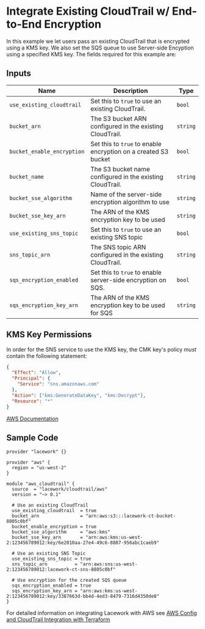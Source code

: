 # Integrate Existing CloudTrail w/ End-to-End Encryption

In this example we let users pass an existing CloudTrail that is encrypted using a KMS key. We also set the SQS queue to use Server-side Encyption using a specified KMS key. The fields required for this example are:

## Inputs

| Name                       | Description                                                    | Type     |
| -------------------------- | -------------------------------------------------------------- | -------- |
| `use_existing_cloudtrail`  | Set this to `true` to use an existing CloudTrail.              | `bool`   |
| `bucket_arn`               | The S3 bucket ARN configured in the existing CloudTrail.       | `string` |
| `bucket_enable_encryption` | Set this to `true` to enable encryption on a created S3 bucket | `bool`   |
| `bucket_name`              | The S3 bucket name configured in the existing CloudTrail.      | `string` |
| `bucket_sse_algorithm`     | Name of the server-side encryption algorithm to use            | `string` |
| `bucket_sse_key_arn`       | The ARN of the KMS encryption key to be used                   | `string` |
| `use_existing_sns_topic`   | Set this to `true` to use an existing SNS topic                | `bool`   |
| `sns_topic_arn`            | The SNS topic ARN configured in the existing CloudTrail.       | `string` |
| `sqs_encryption_enabled`   | Set this to `true` to enable server-side encryption on SQS.    | `bool`   |
| `sqs_encryption_key_arn`   | The ARN of the KMS encryption key to be used for SQS           | `string` |

## KMS Key Permissions

In order for the SNS service to use the KMS key, the CMK key's policy _must_ contain the following statement:

```json
{
  "Effect": "Allow",
  "Principal": {
    "Service": "sns.amazonaws.com"
  },
  "Action": ["kms:GenerateDataKey", "kms:Decrypt"],
  "Resource": "*"
}
```

[AWS Documentation](https://docs.aws.amazon.com/AWSSimpleQueueService/latest/SQSDeveloperGuide/sqs-key-management.html#sqs-what-permissions-for-sse)

## Sample Code

```hcl
provider "lacework" {}

provider "aws" {
  region = "us-west-2"
}

module "aws_cloudtrail" {
  source  = "lacework/cloudtrail/aws"
  version = "~> 0.1"

  # Use an existing CloudTrail
  use_existing_cloudtrail  = true
  bucket_arn               = "arn:aws:s3:::lacework-ct-bucket-8805c0bf"
  bucket_enable_encryption = true
  bucket_sse_algorithm     = "aws:kms"
  bucket_sse_key_arn       = "arn:aws:kms:us-west-2:123456789012:key/6e2010aa-27e4-49c6-8887-956abc1caeb9"

  # Use an existing SNS Topic
  use_existing_sns_topic = true
  sns_topic_arn          = "arn:aws:sns:us-west-2:123456789012:lacework-ct-sns-8805c0bf"

  # Use encryption for the created SQS queue
  sqs_encryption_enabled = true
  sqs_encryption_key_arn = "arn:aws:kms:us-west-2:123456789012:key/3387663d-bb4d-4ed3-8479-7316d4350de8"
}
```

For detailed information on integrating Lacework with AWS see [AWS Config and CloudTrail Integration with Terraform](https://support.lacework.com/hc/en-us/articles/360057092034-AWS-Config-and-CloudTrail-Integration-with-Terraform)
